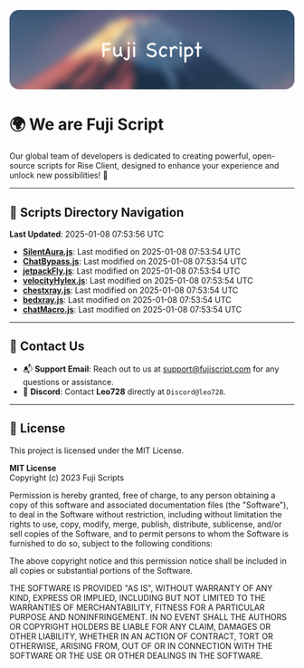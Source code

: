![Banner](.github/b.webp)

# 🌍 **We are Fuji Script**

Our global team of developers is dedicated to creating powerful, open-source scripts for Rise Client, designed to enhance your experience and unlock new possibilities! 🌟

---
<!-- SCRIPTS_NAVIGATION_START -->
## 📂 **Scripts Directory Navigation**

**Last Updated**: 2025-01-08 07:53:56 UTC

- **[SilentAura.js](scripts/SilentAura.js)**: Last modified on 2025-01-08 07:53:54 UTC
- **[ChatBypass.js](scripts/ChatBypass.js)**: Last modified on 2025-01-08 07:53:54 UTC
- **[jetpackFly.js](scripts/jetpackFly.js)**: Last modified on 2025-01-08 07:53:54 UTC
- **[velocityHylex.js](scripts/velocityHylex.js)**: Last modified on 2025-01-08 07:53:54 UTC
- **[chestxray.js](scripts/chestxray.js)**: Last modified on 2025-01-08 07:53:54 UTC
- **[bedxray.js](scripts/bedxray.js)**: Last modified on 2025-01-08 07:53:54 UTC
- **[chatMacro.js](scripts/chatMacro.js)**: Last modified on 2025-01-08 07:53:54 UTC

<!-- SCRIPTS_NAVIGATION_END -->

---

## 💬 **Contact Us**  
- 📬 **Support Email**: Reach out to us at [support@fujiscript.com](mailto:support@fujiscript.com) for any questions or assistance.  
- 💬 **Discord**: Contact **Leo728** directly at `Discord@leo728`.

---

## 📜 **License**

This project is licensed under the MIT License.  

**MIT License**  
Copyright (c) 2023 Fuji Scripts  

Permission is hereby granted, free of charge, to any person obtaining a copy of this software and associated documentation files (the "Software"), to deal in the Software without restriction, including without limitation the rights to use, copy, modify, merge, publish, distribute, sublicense, and/or sell copies of the Software, and to permit persons to whom the Software is furnished to do so, subject to the following conditions:  

The above copyright notice and this permission notice shall be included in all copies or substantial portions of the Software.  

THE SOFTWARE IS PROVIDED "AS IS", WITHOUT WARRANTY OF ANY KIND, EXPRESS OR IMPLIED, INCLUDING BUT NOT LIMITED TO THE WARRANTIES OF MERCHANTABILITY, FITNESS FOR A PARTICULAR PURPOSE AND NONINFRINGEMENT. IN NO EVENT SHALL THE AUTHORS OR COPYRIGHT HOLDERS BE LIABLE FOR ANY CLAIM, DAMAGES OR OTHER LIABILITY, WHETHER IN AN ACTION OF CONTRACT, TORT OR OTHERWISE, ARISING FROM, OUT OF OR IN CONNECTION WITH THE SOFTWARE OR THE USE OR OTHER DEALINGS IN THE SOFTWARE.  
